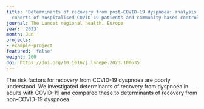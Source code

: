 ```yaml
---
title: 'Determinants of recovery from post-COVID-19 dyspnoea: analysis of UK prospective
  cohorts of hospitalised COVID-19 patients and community-based controls.'
journal: The Lancet regional health. Europe
year: '2023'
month: Jun
projects:
- example-project
featured: 'false'
weight: 200
doi: https://doi.org/10.1016/j.lanepe.2023.100635
---
```


The risk factors for recovery from COVID-19 dyspnoea are poorly understood. We investigated determinants of recovery from dyspnoea in adults with COVID-19 and compared these to determinants of recovery from non-COVID-19 dyspnoea.